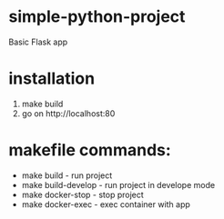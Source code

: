 # simple-python-project
Basic Flask app

# installation
1) make build
2) go on http://localhost:80

# makefile commands:
+ make build - run project
+ make build-develop - run project in develope mode
+ make docker-stop - stop project
+ make docker-exec - exec container with app
